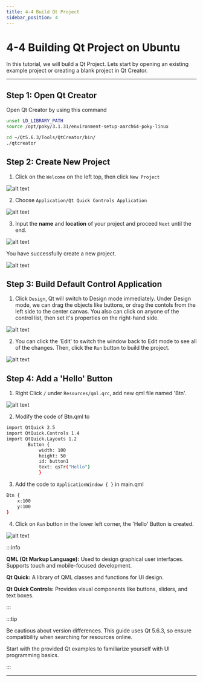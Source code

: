 ```yaml
---
title: 4-4 Build Qt Project
sidebar_position: 4
---
```


# 4-4 Building Qt Project on Ubuntu

In this tutorial, we will build a Qt Project. Lets start by opening an existing example project or creating a blank project in Qt Creator.

---

## Step 1: Open Qt Creator

Open Qt Creator by using this command

```bash title="Open a terminal window, input the commands,"
unset LD_LIBRARY_PATH
source /opt/poky/3.1.31/environment-setup-aarch64-poky-linux
```

```bash title="Run Qtcreator ( Qt5.6.3 )"
cd ~/Qt5.6.3/Tools/QtCreator/bin/
./qtcreator
```

## Step 2: Create New Project

1. Click on the `Welcome` on the left top, then click `New Project`

![alt text](./img/4-4-1.png)

2. Choose `Application/Qt Quick Controls Application`

![alt text](./img/4-4-2.png)

3. Input the **name** and **location** of your project and proceed `Next` until the end.

![alt text](./img/4-4-3.png)

You have successfully create a new project.

![alt text](./img/4-4-4.png)

## Step 3: Build Default Control Application

1. Click `Design`, Qt will switch to Design mode immediately. Under Design mode, we can drag the objects like buttons, or drag the contols from the left side to the center canvas. You also can click on anyone of the control list, then set it's properties on the right-hand side. 

![alt text](./img/4-4-5.png)

2. You can click the 'Edit' to switch the window back to Edit mode to see all of the changes. Then, click the `Run` button to build the project.

![alt text](./img/4-4-6.png)

## Step 4: Add a 'Hello' Button

1. Right Click `/` under `Resources/qml.qrc`, add new qml file named 'Btn'.

![alt text](./img/4-4-7.png)

2. Modify the code of Btn.qml to

```bash 
import QtQuick 2.5
import QtQuick.Controls 1.4
import QtQuick.Layouts 1.2
        Button {
            width: 100
            height: 50
            id: button1
            text: qsTr("Hello")
            }
```

3. Add the code to `ApplicationWindow { }` in main.qml

```bash 
Btn {
    x:100
    y:100
}
```

4. Click on `Run` button in the lower left corner, the 'Hello' Button is created.

![alt text](./img/4-4-8.png)


:::info

**QML (Qt Markup Language):** Used to design graphical user interfaces. Supports touch and mobile-focused development.

**Qt Quick:** A library of QML classes and functions for UI design.

**Qt Quick Controls:** Provides visual components like buttons, sliders, and text boxes.

:::

:::tip

Be cautious about version differences. This guide uses Qt 5.6.3, so ensure compatibility when searching for resources online.

Start with the provided Qt examples to familiarize yourself with UI programming basics.

:::

---